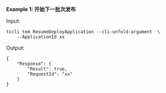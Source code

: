 **Example 1: 开始下一批次发布**



Input: 

```
tccli tem ResumeDeployApplication --cli-unfold-argument  \
    --ApplicationId xx
```

Output: 
```
{
    "Response": {
        "Result": true,
        "RequestId": "xx"
    }
}
```

